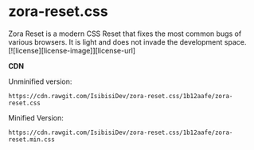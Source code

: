 # zora-reset.css
Zora Reset is a modern CSS Reset that fixes the most common bugs of various browsers. It is light and does not invade the development space.<br>
[![license][license-image]][license-url]

<p><strong>CDN</strong></p>
<p>Unminified version:</p>

`https://cdn.rawgit.com/IsibisiDev/zora-reset.css/1b12aafe/zora-reset.css`
<br>
<p>Minified Version:</p>

`https://cdn.rawgit.com/IsibisiDev/zora-reset.css/1b12aafe/zora-reset.min.css`
